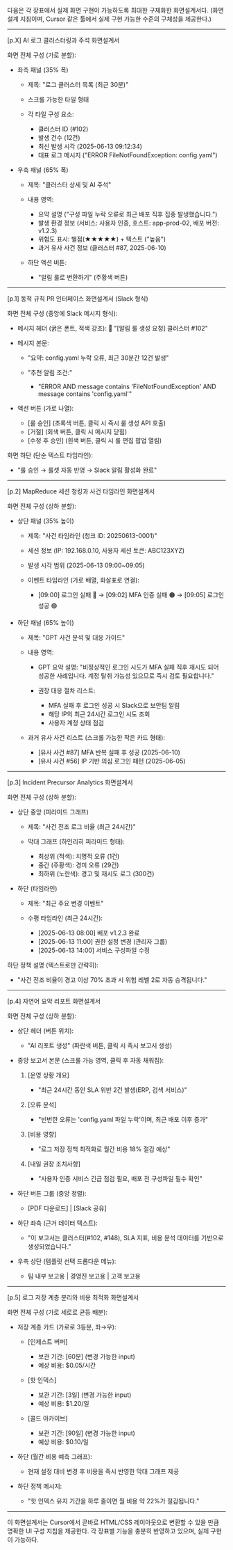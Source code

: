 다음은 각 장표에서 실제 화면 구현이 가능하도록 최대한 구체화한 화면설계서다. (화면 설계 지침이며, Cursor 같은 툴에서 실제 구현 가능한 수준의 구체성을 제공한다.)

---

\[p.X] AI 로그 클러스터링과 주석 화면설계서

화면 전체 구성 (가로 분할):

* 좌측 패널 (35% 폭)

  * 제목: "로그 클러스터 목록 (최근 30분)"
  * 스크롤 가능한 타일 형태
  * 각 타일 구성 요소:

    * 클러스터 ID (#102)
    * 발생 건수 (12건)
    * 최신 발생 시각 (2025-06-13 09:12:34)
    * 대표 로그 메시지 ("ERROR FileNotFoundException: config.yaml")

* 우측 패널 (65% 폭)

  * 제목: "클러스터 상세 및 AI 주석"
  * 내용 영역:

    * 요약 설명 ("구성 파일 누락 오류로 최근 배포 직후 집중 발생했습니다.")
    * 발생 환경 정보 (서비스: 사용자 인증, 호스트: app-prod-02, 배포 버전: v1.2.3)
    * 위험도 표시: 별점(★★★★★) + 텍스트 ("높음")
    * 과거 유사 사건 정보 (클러스터 #87, 2025-06-10)
  * 하단 액션 버튼:

    * "알림 룰로 변환하기" (주황색 버튼)

---

\[p.1] 동적 규칙 PR 인터페이스 화면설계서 (Slack 형식)

화면 전체 구성 (중앙에 Slack 메시지 형식):

* 메시지 헤더 (굵은 폰트, 적색 강조): 🚨 "\[알림 룰 생성 요청] 클러스터 #102"
* 메시지 본문:

  * "요약: config.yaml 누락 오류, 최근 30분간 12건 발생"
  * "추천 알림 조건:"

    * "ERROR AND message contains 'FileNotFoundException' AND message contains 'config.yaml'"
* 액션 버튼 (가로 나열):

  * \[룰 승인] (초록색 버튼, 클릭 시 즉시 룰 생성 API 호출)
  * \[거절] (회색 버튼, 클릭 시 메시지 닫힘)
  * \[수정 후 승인] (흰색 버튼, 클릭 시 룰 편집 팝업 열림)

화면 하단 (단순 텍스트 타임라인):

* "룰 승인 → 룰셋 자동 반영 → Slack 알림 활성화 완료"

---

\[p.2] MapReduce 세션 청킹과 사건 타임라인 화면설계서

화면 전체 구성 (상하 분할):

* 상단 패널 (35% 높이)

  * 제목: "사건 타임라인 (청크 ID: 20250613-0001)"
  * 세션 정보 (IP: 192.168.0.10, 사용자 세션 토큰: ABC123XYZ)
  * 발생 시각 범위 (2025-06-13 09:00\~09:05)
  * 이벤트 타임라인 (가로 배열, 화살표로 연결):

    * \[09:00] 로그인 실패 🔴 → \[09:02] MFA 인증 실패 🟠 → \[09:05] 로그인 성공 🟢

* 하단 패널 (65% 높이)

  * 제목: "GPT 사건 분석 및 대응 가이드"
  * 내용 영역:

    * GPT 요약 설명: "비정상적인 로그인 시도가 MFA 실패 직후 재시도 되어 성공한 사례입니다. 계정 탈취 가능성 있으므로 즉시 검토 필요합니다."
    * 권장 대응 절차 리스트:

      * MFA 실패 후 로그인 성공 시 Slack으로 보안팀 알림
      * 해당 IP의 최근 24시간 로그인 시도 조회
      * 사용자 계정 상태 점검
  * 과거 유사 사건 리스트 (스크롤 가능한 작은 카드 형태):

    * \[유사 사건 #87] MFA 반복 실패 후 성공 (2025-06-10)
    * \[유사 사건 #56] IP 기반 의심 로그인 패턴 (2025-06-05)

---

\[p.3] Incident Precursor Analytics 화면설계서

화면 전체 구성 (상하 분할):

* 상단 중앙 (피라미드 그래프)

  * 제목: "사건 전조 로그 비율 (최근 24시간)"
  * 막대 그래프 (하인리히 피라미드 형태):

    * 최상위 (적색): 치명적 오류 (1건)
    * 중간 (주황색): 경미 오류 (29건)
    * 최하위 (노란색): 경고 및 재시도 로그 (300건)

* 하단 (타임라인)

  * 제목: "최근 주요 변경 이벤트"
  * 수평 타임라인 (최근 24시간):

    * \[2025-06-13 08:00] 배포 v1.2.3 완료
    * \[2025-06-13 11:00] 권한 설정 변경 (관리자 그룹)
    * \[2025-06-13 14:00] 서비스 구성파일 수정

하단 정책 설명 (텍스트로만 간략히):

* "사건 전조 비율이 경고 이상 70% 초과 시 위험 레벨 2로 자동 승격됩니다."

---

\[p.4] 자연어 요약 리포트 화면설계서

화면 전체 구성 (상하 분할):

* 상단 헤더 (버튼 위치):

  * "AI 리포트 생성" (파란색 버튼, 클릭 시 즉시 보고서 생성)

* 중앙 보고서 본문 (스크롤 가능 영역, 클릭 후 자동 채워짐):

  1. \[운영 상황 개요]

     * "최근 24시간 동안 SLA 위반 2건 발생(ERP, 검색 서비스)"
  2. \[오류 분석]

     * "빈번한 오류는 'config.yaml 파일 누락'이며, 최근 배포 이후 증가"
  3. \[비용 영향]

     * "로그 저장 정책 최적화로 월간 비용 18% 절감 예상"
  4. \[내일 권장 조치사항]

     * "사용자 인증 서비스 긴급 점검 필요, 배포 전 구성파일 필수 확인"

* 하단 버튼 그룹 (중앙 정렬):

  * \[PDF 다운로드] | \[Slack 공유]

* 하단 좌측 (근거 데이터 텍스트):

  * "이 보고서는 클러스터(#102, #148), SLA 지표, 비용 분석 데이터를 기반으로 생성되었습니다."

* 우측 상단 (템플릿 선택 드롭다운 메뉴):

  * 팀 내부 보고용 | 경영진 보고용 | 고객 보고용

---

\[p.5] 로그 저장 계층 분리와 비용 최적화 화면설계서

화면 전체 구성 (가로 세로로 균등 배분):

* 저장 계층 카드 (가로로 3등분, 좌→우):

  * \[인제스트 버퍼]

    * 보관 기간: \[60분] (변경 가능한 input)
    * 예상 비용: \$0.05/시간

  * \[핫 인덱스]

    * 보관 기간: \[3일] (변경 가능한 input)
    * 예상 비용: \$1.20/일

  * \[콜드 아카이브]

    * 보관 기간: \[90일] (변경 가능한 input)
    * 예상 비용: \$0.10/일

* 하단 (월간 비용 예측 그래프):

  * 현재 설정 대비 변경 후 비용을 즉시 반영한 막대 그래프 제공

* 하단 정책 메시지:

  * "핫 인덱스 유지 기간을 하루 줄이면 월 비용 약 22%가 절감됩니다."

---

이 화면설계서는 Cursor에서 곧바로 HTML/CSS 레이아웃으로 변환할 수 있을 만큼 명확한 UI 구성 지침을 제공한다. 각 장표별 기능을 충분히 반영하고 있으며, 실제 구현이 가능하다.
